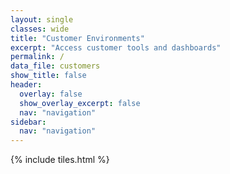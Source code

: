```yaml
---
layout: single
classes: wide
title: "Customer Environments"
excerpt: "Access customer tools and dashboards"
permalink: /
data_file: customers
show_title: false
header:
  overlay: false
  show_overlay_excerpt: false
  nav: "navigation"
sidebar:
  nav: "navigation"
---
```


<style>
  .sidebar__right {
    width: 150px !important;
    padding: 0.5rem 0.75rem !important;
  }

  .sidebar__right .nav__list .nav__item a {
    font-size: 0.75rem !important;
    padding: 0.25rem 0.5rem !important;
  }
  
  .layout--single .page {
    margin-left: 150px !important;
  }
</style>

{% include tiles.html %}
